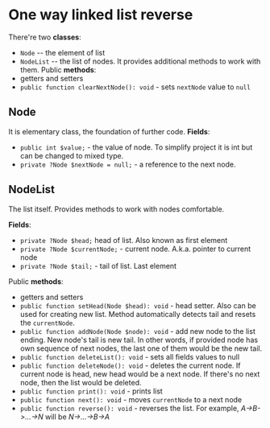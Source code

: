 # One way linked list reverse

There're two __classes__:
* ```Node``` -- the element of list
* ```NodeList``` -- the list of nodes. It provides additional methods to work with them.
Public __methods__:
* getters and setters
* ```public function clearNextNode(): void``` - sets ```nextNode``` value to ```null```

## Node
It is elementary class, the foundation of further code. 
__Fields__: 
* ```public int $value;``` - the value of node. To simplify project it is int but can be changed to mixed type.
* ```private ?Node $nextNode = null;``` - a reference to the next node.

## NodeList
The list itself. Provides methods to work with nodes comfortable.  

__Fields__:
* ```private ?Node $head;``` head of list. Also known as first element
* ```private ?Node $currentNode;``` - current node. A.k.a. pointer to current node
* ```private ?Node $tail;``` - tail of list. Last element

Public __methods__:
* getters and setters
* ```public function setHead(Node $head): void``` - head setter. Also can be used for creating new list. Method automatically detects tail and resets the ```currentNode```.
* ```public function addNode(Node $node): void``` - add new node to the list ending. New node's tail is new tail. In other words, if provided node has own sequence of next nodes, the last one of them would be the new tail.
* ```public function deleteList(): void``` - sets all fields values to null
* ```public function deleteNode(): void``` - deletes the current node. If current node is head, new head would be a next node. If there's no next node, then the list would be deleted. 
* ```public function print(): void``` - prints list
* ```public function next(): void``` - moves ```currentNode``` to a next node
* ```public function reverse(): void``` - reverses the list. For example, _A->B->...->N_ will be _N->...->B->A_
